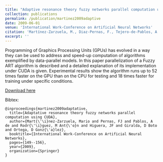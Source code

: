 ```yaml
---
title: "Adaptive resonance theory fuzzy networks parallel computation using CUDA"
collection: publications
permalink: /publication/martinez2009adaptive
date: 2009-06-01
venue: 'International Work-Conference on Artificial Neural Networks'
citation: 'Martínez-Zarzuela, M., Diaz-Pernas, F., Tejero-de-Pablos, A., Anton-Rodríguez, M., Diez-Higuera, J., Boto-Giralda, D., & Gonzalez-Ortega, D. (2009, June). Adaptative resonance theory fuzzy networks parallel computation using CUDA. In International Work-Conference on Artificial Neural Networks (pp. 149-156)'
excerpt: ''
---
```

Programming of Graphics Processing Units (GPUs) has evolved in a way they can be used to address and speed-up computation of algorithms exemplified by data-parallel models. In this paper parallelization of a Fuzzy ART algorithm is described and a detailed explanation of its implementation under CUDA is given. Experimental results show the algorithm runs up to 52 times faster on the GPU than on the CPU for testing and 18 times faster for training under specific conditions.

[Download here](https://www.researchgate.net/profile/Mario-Martinez-Zarzuela/publication/225377394_Adaptative_Resonance_Theory_Fuzzy_Networks_Parallel_Computation_Using_CUDA/links/566fdb3b08ae4d9a4258dc11/Adaptative-Resonance-Theory-Fuzzy-Networks-Parallel-Computation-Using-CUDA.pdf)

Bibtex:
```
@inproceedings{martinez2009adaptative,
  title={Adaptative resonance theory fuzzy networks parallel computation using CUDA},
  author={Mart{\'\i}nez-Zarzuela, Mario and Pernas, FJ and Pablos, A de and Rodr{\'\i}guez, M Ant{\'o}n and Higuera, JF and Giralda, D Boto and Ortega, D Gonz{\'a}lez},
  booktitle={International Work-Conference on Artificial Neural Networks},
  pages={149--156},
  year={2009},
  organization={Springer}
}
```
